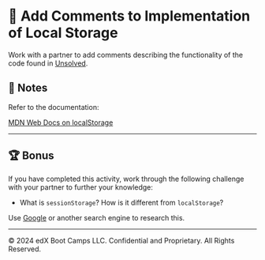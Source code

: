 # 📐 Add Comments to Implementation of Local Storage

Work with a partner to add comments describing the functionality of the code found in [Unsolved](Unsolved/assets/js/script.js).

## 📝 Notes

Refer to the documentation: 

[MDN Web Docs on localStorage](https://developer.mozilla.org/en-US/docs/Web/API/Window/localStorage)

---

## 🏆 Bonus

If you have completed this activity, work through the following challenge with your partner to further your knowledge:

* What is `sessionStorage`? How is it different from `localStorage`?  

Use [Google](https://www.google.com) or another search engine to research this.

---
© 2024 edX Boot Camps LLC. Confidential and Proprietary. All Rights Reserved.
